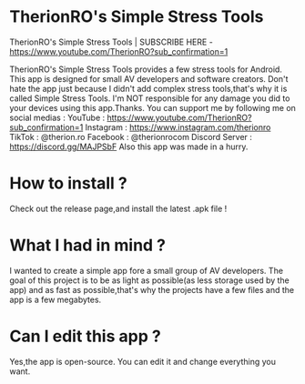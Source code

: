 # TherionRO's Simple Stress Tools
TherionRO's Simple Stress Tools | SUBSCRIBE HERE - https://www.youtube.com/TherionRO?sub_confirmation=1



TherionRO's Simple Stress Tools provides a few stress tools for Android. This app is designed for small AV developers and software creators. Don't hate the app just because I didn't add complex stress tools,that's why it is called Simple Stress Tools. I'm NOT responsible for any damage you did to your devices using this app.Thanks. You can support me by following me on social medias : YouTube : https://www.youtube.com/TherionRO?sub_confirmation=1 Instagram : https://www.instagram.com/therionro TikTok : @therion.ro Facebook : @therionrocom Discord Server : https://discord.gg/MAJPSbF
Also this app was made in a hurry.

# How to install ?
Check out the release page,and install the latest .apk file !

# What I had in mind ?
I wanted to create a simple app fore a small group of AV developers. The goal of this project is to be as light as possible(as less storage used by the app) and as fast as possible,that's why the projects have a few files and the app is a few megabytes.

# Can I edit this app ?
Yes,the app is open-source. You can edit it and change everything you want.

